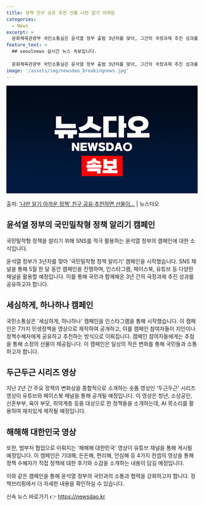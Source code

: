 ```yaml
---
title: 정책 친구 공유 추천 선물 나만 알기 아까운
categories:
  - News
excerpt: >
  문화체육관광부 국민소통실은 윤석열 정부 출범 3년차를 맞아, 그간의 국정과제 추진 성과를 국민과 공유하는 취…
feature_text: >
  ## seoulnews 실시간 뉴스 속보입니다.

  문화체육관광부 국민소통실은 윤석열 정부 출범 3년차를 맞아, 그간의 국정과제 추진 성과를 국민과 공유하는 취…
image: '/assets/img/newsdao_breakingnews.jpg'
---
```


![뉴스다오 속보](/assets/img/newsdao_breakingnews.jpg)

<p>출처: <a href="https://newsdao.kr/3775" rel="dofollow">‘나만 알기 아까운 정책’ 친구 공유·추천하면 선물이…</a> | 뉴스다오</p>

<h2 data-ke-size="size26">윤석열 정부의 국민밀착형 정책 알리기 캠페인</h2>
국민밀착형 정책을 알리기 위해 SNS를 적극 활용하는 윤석열 정부의 캠페인에 대한 소식입니다.

윤석열 정부가 3년차를 맞아 ‘국민밀착형 정책 알리기’ 캠페인을 시작했습니다. SNS 채널을 통해 5월 한 달 동안 캠페인을 진행하며, 인스타그램, 페이스북, 유튜브 등 다양한 채널을 활용할 예정입니다. 이를 통해 국민과 함께해온 3년 간의 국정과제 추진 성과를 공유하고자 합니다.

<h2 data-ke-size="size26">세심하게, 하나하나 캠페인</h2>
국민소통실은 '세심하게, 하나하나' 캠페인을 인스타그램을 통해 시작했습니다. 이 캠페인은 7가지 민생정책을 영상으로 제작하여 공개하고, 이를 캠페인 참여자들이 지인이나 정책수혜자에게 공유하고 추천하는 방식으로 이뤄집니다. 캠페인 참여자들에게는 추첨을 통해 소정의 선물이 제공됩니다. 이 캠페인은 일상의 작은 변화를 통해 국민들과 소통하고자 합니다.

<h2 data-ke-size="size26">두근두근 시리즈 영상</h2>
지난 2년 간 주요 정책의 변화상을 종합적으로 소개하는 숏폼 영상인 '두근두근' 시리즈 영상이 유튜브와 페이스북 채널을 통해 공개될 예정입니다. 이 영상은 청년, 소상공인, 신혼부부, 육아 부모, 취약계층 등을 대상으로 한 정책들을 소개하는데, AI 목소리를 활용하여 재치있게 제작될 예정입니다.

<h2 data-ke-size="size26">해해해 대한민국 영상</h2>
또한, 범부처 협업으로 이뤄지는 '해해해 대한민국' 영상이 유튜브 채널을 통해 게시될 예정입니다. 이 캠페인은 기대해, 든든해, 편리해, 안심해 등 4가지 컨셉의 영상을 통해 정책 수혜자가 직접 정책에 대한 후기와 소감을 소개하는 내용이 담길 예정입니다.

이와 같은 캠페인을 통해 윤석열 정부의 국민과의 소통과 협력을 강화하고자 합니다. 정책브리핑에서 더 자세한 내용을 확인하실 수 있습니다. 

신속 뉴스 바로가기 👉 <a href="https://newsdao.kr" rel="dofollow">https://newsdao.kr</a>


